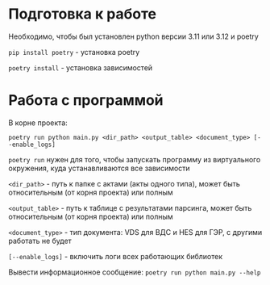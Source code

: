 # Подготовка к работе
Необходимо, чтобы был установлен python версии 3.11 или 3.12 и poetry

`pip install poetry` - установка poetry

`poetry install` - установка зависимостей

# Работа с программой
В корне проекта:

`poetry run python main.py <dir_path> <output_table> <document_type> [--enable_logs]`

`poetry run` нужен для того, чтобы запускать программу из виртуального окружения, куда устанавливаются все зависимости

`<dir_path>` - путь к папке с актами (акты одного типа), может быть относительным (от корня проекта) или полным

`<output_table>` - путь к таблице с результатами парсинга, может быть относительным (от корня проекта) или полным

`<document_type>` - тип документа: VDS для ВДС и HES для ГЭР, с другими работать не будет

`[--enable_logs]` - включить логи всех работающих библиотек

Вывести информационное сообщение:
`poetry run python main.py --help`

